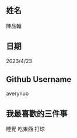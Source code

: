 姓名
----
陳品翰

日期
----
2023/4/23

Github Username
---------------
averynuo

我最喜歡的三件事
---------------
睡覺 吃東西 打球